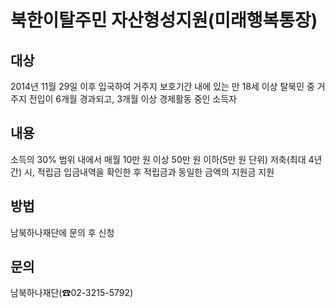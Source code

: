 # 북한이탈주민 자산형성지원(미래행복통장)

## 대상
2014년 11월 29일 이후 입국하여 거주지 보호기간 내에 있는 만 18세 이상 탈북민 중 거주지 전입이 6개월 경과되고, 3개월 이상 경제활동 중인 소득자

## 내용
소득의 30% 범위 내에서 매월 10만 원 이상 50만 원 이하(5만 원 단위) 저축(최대 4년간) 시, 적립금 입금내역을 확인한 후 적립금과 동일한 금액의 지원금 지원

## 방법
남북하나재단에 문의 후 신청

## 문의
남북하나재단(☎02-3215-5792)
